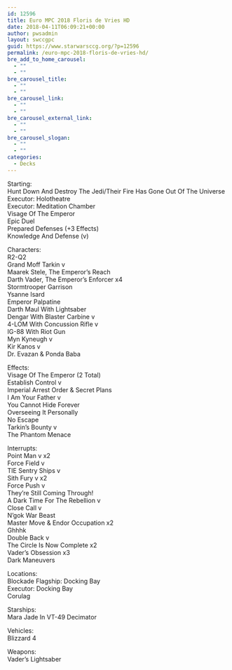 ```yaml
---
id: 12596
title: Euro MPC 2018 Floris de Vries HD
date: 2018-04-11T06:09:21+00:00
author: pwsadmin
layout: swccgpc
guid: https://www.starwarsccg.org/?p=12596
permalink: /euro-mpc-2018-floris-de-vries-hd/
bre_add_to_home_carousel:
  - ""
  - ""
bre_carousel_title:
  - ""
  - ""
bre_carousel_link:
  - ""
  - ""
bre_carousel_external_link:
  - ""
  - ""
bre_carousel_slogan:
  - ""
  - ""
categories:
  - Decks
---
```

Starting:  
Hunt Down And Destroy The Jedi/Their Fire Has Gone Out Of The Universe  
Executor: Holotheatre  
Executor: Meditation Chamber  
Visage Of The Emperor  
Epic Duel  
Prepared Defenses (+3 Effects)  
Knowledge And Defense (v)

Characters:  
R2-Q2  
Grand Moff Tarkin v  
Maarek Stele, The Emperor’s Reach  
Darth Vader, The Emperor’s Enforcer x4  
Stormtrooper Garrison  
Ysanne Isard  
Emperor Palpatine  
Darth Maul With Lightsaber  
Dengar With Blaster Carbine v  
4-LOM With Concussion Rifle v  
IG-88 With Riot Gun  
Myn Kyneugh v  
Kir Kanos v  
Dr. Evazan & Ponda Baba

Effects:  
Visage Of The Emperor (2 Total)  
Establish Control v  
Imperial Arrest Order & Secret Plans  
I Am Your Father v  
You Cannot Hide Forever  
Overseeing It Personally  
No Escape  
Tarkin’s Bounty v  
The Phantom Menace

Interrupts:  
Point Man v x2  
Force Field v  
TIE Sentry Ships v  
Sith Fury v x2  
Force Push v  
They’re Still Coming Through!  
A Dark Time For The Rebellion v  
Close Call v  
N’gok War Beast  
Master Move & Endor Occupation x2  
Ghhhk  
Double Back v  
The Circle Is Now Complete x2  
Vader’s Obsession x3  
Dark Maneuvers

Locations:  
Blockade Flagship: Docking Bay  
Executor: Docking Bay  
Corulag

Starships:  
Mara Jade In VT-49 Decimator

Vehicles:  
Blizzard 4

Weapons:  
Vader’s Lightsaber